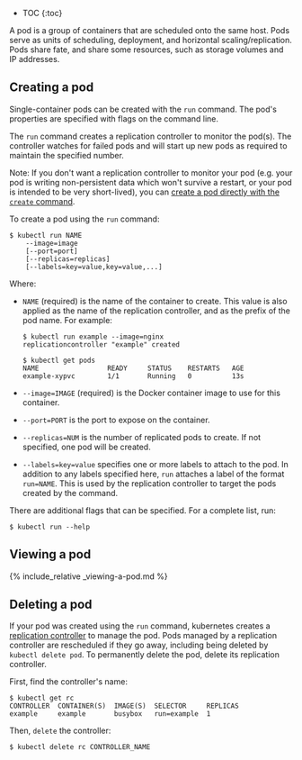 ---
---

* TOC
{:toc}

A pod is a group of containers that are scheduled
onto the same host. Pods serve as units of scheduling, deployment, and
horizontal scaling/replication. Pods share fate, and share some resources, such
as storage volumes and IP addresses.

## Creating a pod

Single-container pods can be created with the `run` command. The
pod's properties are specified with flags on the command line.

The `run` command creates a replication controller to monitor the pod(s).
The controller watches for failed pods and will start up new pods as required
to maintain the specified number.

Note: If you don't want a replication controller to monitor your pod (e.g. your pod
is writing non-persistent data which won't survive a restart, or your pod is
intended to be very short-lived), you can
[create a pod directly with the `create` command](/docs/user-guide/pods/multi-container/).

To create a pod using the `run` command:

```shell
$ kubectl run NAME
    --image=image
    [--port=port]
    [--replicas=replicas]
    [--labels=key=value,key=value,...]
```

Where:

* `NAME` (required) is the name of the container to create. This value is also
  applied as the name of the replication controller, and as the prefix of the
  pod name. For example:
  
  ```shell 
  $ kubectl run example --image=nginx
  replicationcontroller "example" created

  $ kubectl get pods
  NAME                 READY     STATUS    RESTARTS   AGE
  example-xypvc        1/1       Running   0          13s
  ```
* `--image=IMAGE` (required) is the Docker container image to use for this
   container.
* `--port=PORT` is the port to expose on the container.
* `--replicas=NUM` is the number of replicated pods to create. If not specified,
  one pod will be created.
* `--labels=key=value` specifies one or more labels to attach to the pod. In
  addition to any labels specified here, `run` attaches a label of
  the format `run=NAME`. This is used by the replication controller
  to target the pods created by the command.

There are additional flags that can be specified. For a complete list, run:

    $ kubectl run --help

## Viewing a pod

{% include_relative _viewing-a-pod.md %}

## Deleting a pod

If your pod was created using the `run` command, kubernetes creates a
[replication controller](/docs/user-guide/replication-controller/)
to manage the pod. Pods managed by a replication controller are rescheduled if
they go away, including being deleted by `kubectl delete pod`. To permanently
delete the pod, delete its replication controller.

First, find the controller's name:

```shell
$ kubectl get rc
CONTROLLER  CONTAINER(S)  IMAGE(S)  SELECTOR     REPLICAS
example     example       busybox   run=example  1
```

Then, `delete` the controller:

```shell
$ kubectl delete rc CONTROLLER_NAME
```